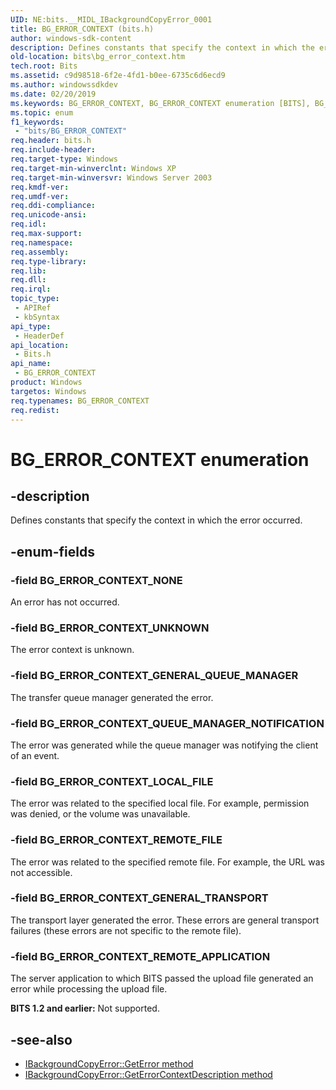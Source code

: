 ```yaml
---
UID: NE:bits.__MIDL_IBackgroundCopyError_0001
title: BG_ERROR_CONTEXT (bits.h)
author: windows-sdk-content
description: Defines constants that specify the context in which the error occurred.
old-location: bits\bg_error_context.htm
tech.root: Bits
ms.assetid: c9d98518-6f2e-4fd1-b0ee-6735c6d6ecd9
ms.author: windowssdkdev
ms.date: 02/20/2019
ms.keywords: BG_ERROR_CONTEXT, BG_ERROR_CONTEXT enumeration [BITS], BG_ERROR_CONTEXT_GENERAL_QUEUE_MANAGER, BG_ERROR_CONTEXT_GENERAL_TRANSPORT, BG_ERROR_CONTEXT_LOCAL_FILE, BG_ERROR_CONTEXT_NONE, BG_ERROR_CONTEXT_QUEUE_MANAGER_NOTIFICATION, BG_ERROR_CONTEXT_REMOTE_APPLICATION, BG_ERROR_CONTEXT_REMOTE_FILE, BG_ERROR_CONTEXT_UNKNOWN, _drz_bg_error_context, bits.bg_error_context, bits/BG_ERROR_CONTEXT, bits/BG_ERROR_CONTEXT_GENERAL_QUEUE_MANAGER, bits/BG_ERROR_CONTEXT_GENERAL_TRANSPORT, bits/BG_ERROR_CONTEXT_LOCAL_FILE, bits/BG_ERROR_CONTEXT_NONE, bits/BG_ERROR_CONTEXT_QUEUE_MANAGER_NOTIFICATION, bits/BG_ERROR_CONTEXT_REMOTE_APPLICATION, bits/BG_ERROR_CONTEXT_REMOTE_FILE, bits/BG_ERROR_CONTEXT_UNKNOWN
ms.topic: enum
f1_keywords: 
 - "bits/BG_ERROR_CONTEXT"
req.header: bits.h
req.include-header: 
req.target-type: Windows
req.target-min-winverclnt: Windows XP
req.target-min-winversvr: Windows Server 2003
req.kmdf-ver: 
req.umdf-ver: 
req.ddi-compliance: 
req.unicode-ansi: 
req.idl: 
req.max-support: 
req.namespace: 
req.assembly: 
req.type-library: 
req.lib: 
req.dll: 
req.irql: 
topic_type:
 - APIRef
 - kbSyntax
api_type:
 - HeaderDef
api_location:
 - Bits.h
api_name:
 - BG_ERROR_CONTEXT
product: Windows
targetos: Windows
req.typenames: BG_ERROR_CONTEXT
req.redist: 
---
```


# BG_ERROR_CONTEXT enumeration

## -description
Defines constants that specify the context in which the error occurred.

## -enum-fields

### -field BG_ERROR_CONTEXT_NONE
An error has not occurred.

### -field BG_ERROR_CONTEXT_UNKNOWN
The error context is unknown.

### -field BG_ERROR_CONTEXT_GENERAL_QUEUE_MANAGER
The transfer queue manager generated the error.

### -field BG_ERROR_CONTEXT_QUEUE_MANAGER_NOTIFICATION
The error was generated while the queue manager was notifying the client of an event.

### -field BG_ERROR_CONTEXT_LOCAL_FILE
The error was related to the specified local file. For example, permission was denied, or the volume was unavailable.

### -field BG_ERROR_CONTEXT_REMOTE_FILE
The error was related to the specified remote file. For example, the URL was not accessible.

### -field BG_ERROR_CONTEXT_GENERAL_TRANSPORT
The transport layer generated the error. These errors are general transport failures (these errors are not specific to the remote file).

### -field BG_ERROR_CONTEXT_REMOTE_APPLICATION
The server application to which BITS passed the upload file generated an error while processing the upload file. 

**BITS 1.2 and earlier:** Not supported.

## -see-also

* [IBackgroundCopyError::GetError method](/windows/desktop/api/bits/nf-bits-ibackgroundcopyerror-geterror)
* [IBackgroundCopyError::GetErrorContextDescription method](/windows/desktop/api/bits/nf-bits-ibackgroundcopyerror-geterrorcontextdescription)
